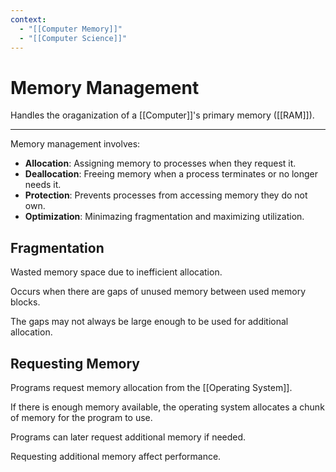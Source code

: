 ```yaml
---
context:
  - "[[Computer Memory]]"
  - "[[Computer Science]]"
---
```


# Memory Management

Handles the oraganization of a [[Computer]]'s primary memory ([[RAM]]).

---

Memory management involves:

- **Allocation**: Assigning memory to processes when they request it.
- **Deallocation**: Freeing memory when a process terminates or no longer needs it.
- **Protection**: Prevents processes from accessing memory they do not own.
- **Optimization**: Minimazing fragmentation and maximizing utilization.

## Fragmentation

Wasted memory space due to inefficient allocation.

Occurs when there are gaps of unused memory between used memory blocks.

The gaps may not always be large enough to be used for additional allocation.

## Requesting Memory

Programs request memory allocation from the [[Operating System]].

If there is enough memory available, the operating system allocates a chunk of memory for the program to use.

Programs can later request additional memory if needed.

Requesting additional memory affect performance.
